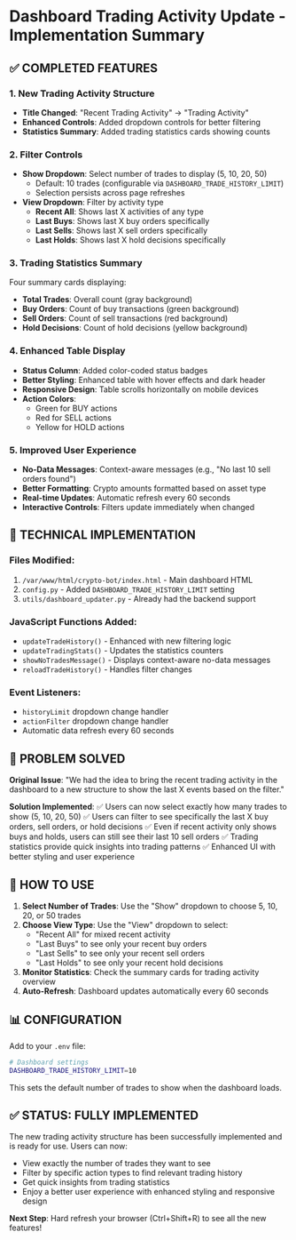 # Dashboard Trading Activity Update - Implementation Summary

## ✅ COMPLETED FEATURES

### 1. **New Trading Activity Structure**
- **Title Changed**: "Recent Trading Activity" → "Trading Activity"
- **Enhanced Controls**: Added dropdown controls for better filtering
- **Statistics Summary**: Added trading statistics cards showing counts

### 2. **Filter Controls**
- **Show Dropdown**: Select number of trades to display (5, 10, 20, 50)
  - Default: 10 trades (configurable via `DASHBOARD_TRADE_HISTORY_LIMIT`)
  - Selection persists across page refreshes
- **View Dropdown**: Filter by activity type
  - **Recent All**: Shows last X activities of any type
  - **Last Buys**: Shows last X buy orders specifically
  - **Last Sells**: Shows last X sell orders specifically  
  - **Last Holds**: Shows last X hold decisions specifically

### 3. **Trading Statistics Summary**
Four summary cards displaying:
- **Total Trades**: Overall count (gray background)
- **Buy Orders**: Count of buy transactions (green background)
- **Sell Orders**: Count of sell transactions (red background)
- **Hold Decisions**: Count of hold decisions (yellow background)

### 4. **Enhanced Table Display**
- **Status Column**: Added color-coded status badges
- **Better Styling**: Enhanced table with hover effects and dark header
- **Responsive Design**: Table scrolls horizontally on mobile devices
- **Action Colors**: 
  - Green for BUY actions
  - Red for SELL actions  
  - Yellow for HOLD actions

### 5. **Improved User Experience**
- **No-Data Messages**: Context-aware messages (e.g., "No last 10 sell orders found")
- **Better Formatting**: Crypto amounts formatted based on asset type
- **Real-time Updates**: Automatic refresh every 60 seconds
- **Interactive Controls**: Filters update immediately when changed

## 🔧 TECHNICAL IMPLEMENTATION

### Files Modified:
1. `/var/www/html/crypto-bot/index.html` - Main dashboard HTML
2. `config.py` - Added `DASHBOARD_TRADE_HISTORY_LIMIT` setting
3. `utils/dashboard_updater.py` - Already had the backend support

### JavaScript Functions Added:
- `updateTradeHistory()` - Enhanced with new filtering logic
- `updateTradingStats()` - Updates the statistics counters
- `showNoTradesMessage()` - Displays context-aware no-data messages
- `reloadTradeHistory()` - Handles filter changes

### Event Listeners:
- `historyLimit` dropdown change handler
- `actionFilter` dropdown change handler
- Automatic data refresh every 60 seconds

## 🎯 PROBLEM SOLVED

**Original Issue**: "We had the idea to bring the recent trading activity in the dashboard to a new structure to show the last X events based on the filter."

**Solution Implemented**: 
✅ Users can now select exactly how many trades to show (5, 10, 20, 50)
✅ Users can filter to see specifically the last X buy orders, sell orders, or hold decisions
✅ Even if recent activity only shows buys and holds, users can still see their last 10 sell orders
✅ Trading statistics provide quick insights into trading patterns
✅ Enhanced UI with better styling and user experience

## 🚀 HOW TO USE

1. **Select Number of Trades**: Use the "Show" dropdown to choose 5, 10, 20, or 50 trades
2. **Choose View Type**: Use the "View" dropdown to select:
   - "Recent All" for mixed recent activity
   - "Last Buys" to see only your recent buy orders
   - "Last Sells" to see only your recent sell orders  
   - "Last Holds" to see only your recent hold decisions
3. **Monitor Statistics**: Check the summary cards for trading activity overview
4. **Auto-Refresh**: Dashboard updates automatically every 60 seconds

## 📊 CONFIGURATION

Add to your `.env` file:
```bash
# Dashboard settings
DASHBOARD_TRADE_HISTORY_LIMIT=10
```

This sets the default number of trades to show when the dashboard loads.

## ✅ STATUS: FULLY IMPLEMENTED

The new trading activity structure has been successfully implemented and is ready for use. Users can now:
- View exactly the number of trades they want to see
- Filter by specific action types to find relevant trading history
- Get quick insights from trading statistics
- Enjoy a better user experience with enhanced styling and responsive design

**Next Step**: Hard refresh your browser (Ctrl+Shift+R) to see all the new features!
